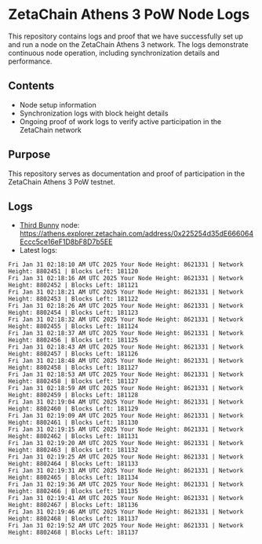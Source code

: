 # ZetaChain Athens 3 PoW Node Logs
This repository contains logs and proof that we have successfully set up and run a node on the ZetaChain Athens 3 network. The logs demonstrate continuous node operation, including synchronization details and performance.

## Contents
- Node setup information
- Synchronization logs with block height details
- Ongoing proof of work logs to verify active participation in the ZetaChain network

## Purpose
This repository serves as documentation and proof of participation in the ZetaChain Athens 3 PoW testnet.

## Logs

- [Third Bunny](https://thirdbunny.xyz/) node: https://athens.explorer.zetachain.com/address/0x225254d35dE666064Eccc5ce16eF1D8bF8D7b5EE
- Latest logs:
```
Fri Jan 31 02:18:10 AM UTC 2025 Your Node Height: 8621331 | Network Height: 8802451 | Blocks Left: 181120
Fri Jan 31 02:18:16 AM UTC 2025 Your Node Height: 8621331 | Network Height: 8802452 | Blocks Left: 181121
Fri Jan 31 02:18:21 AM UTC 2025 Your Node Height: 8621331 | Network Height: 8802453 | Blocks Left: 181122
Fri Jan 31 02:18:26 AM UTC 2025 Your Node Height: 8621331 | Network Height: 8802454 | Blocks Left: 181123
Fri Jan 31 02:18:32 AM UTC 2025 Your Node Height: 8621331 | Network Height: 8802455 | Blocks Left: 181124
Fri Jan 31 02:18:37 AM UTC 2025 Your Node Height: 8621331 | Network Height: 8802456 | Blocks Left: 181125
Fri Jan 31 02:18:43 AM UTC 2025 Your Node Height: 8621331 | Network Height: 8802457 | Blocks Left: 181126
Fri Jan 31 02:18:48 AM UTC 2025 Your Node Height: 8621331 | Network Height: 8802458 | Blocks Left: 181127
Fri Jan 31 02:18:53 AM UTC 2025 Your Node Height: 8621331 | Network Height: 8802458 | Blocks Left: 181127
Fri Jan 31 02:18:59 AM UTC 2025 Your Node Height: 8621331 | Network Height: 8802459 | Blocks Left: 181128
Fri Jan 31 02:19:04 AM UTC 2025 Your Node Height: 8621331 | Network Height: 8802460 | Blocks Left: 181129
Fri Jan 31 02:19:09 AM UTC 2025 Your Node Height: 8621331 | Network Height: 8802461 | Blocks Left: 181130
Fri Jan 31 02:19:15 AM UTC 2025 Your Node Height: 8621331 | Network Height: 8802462 | Blocks Left: 181131
Fri Jan 31 02:19:20 AM UTC 2025 Your Node Height: 8621331 | Network Height: 8802463 | Blocks Left: 181132
Fri Jan 31 02:19:25 AM UTC 2025 Your Node Height: 8621331 | Network Height: 8802464 | Blocks Left: 181133
Fri Jan 31 02:19:31 AM UTC 2025 Your Node Height: 8621331 | Network Height: 8802465 | Blocks Left: 181134
Fri Jan 31 02:19:36 AM UTC 2025 Your Node Height: 8621331 | Network Height: 8802466 | Blocks Left: 181135
Fri Jan 31 02:19:41 AM UTC 2025 Your Node Height: 8621331 | Network Height: 8802467 | Blocks Left: 181136
Fri Jan 31 02:19:46 AM UTC 2025 Your Node Height: 8621331 | Network Height: 8802468 | Blocks Left: 181137
Fri Jan 31 02:19:52 AM UTC 2025 Your Node Height: 8621331 | Network Height: 8802468 | Blocks Left: 181137
```
